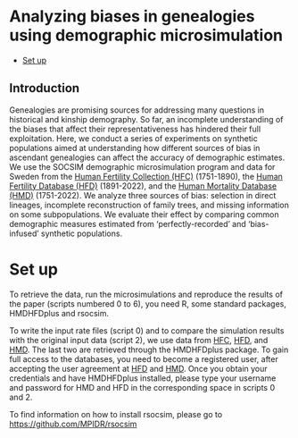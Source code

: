 Analyzing biases in genealogies using demographic microsimulation
================

- <a href="#set-up" id="toc-set-up">Set up</a>

## Introduction

Genealogies are promising sources for addressing many questions in
historical and kinship demography. So far, an incomplete understanding
of the biases that affect their representativeness has hindered their
full exploitation. Here, we conduct a series of experiments on synthetic
populations aimed at understanding how different sources of bias in
ascendant genealogies can affect the accuracy of demographic estimates.
We use the SOCSIM demographic microsimulation program and data for
Sweden from the [Human Fertility Collection
(HFC)](https://www.fertilitydata.org/) (1751-1890), the [Human Fertility
Database (HFD)](https://www.humanfertility.org/) (1891-2022), and the
[Human Mortality Database (HMD)](https://www.mortality.org/)
(1751-2022). We analyze three sources of bias: selection in direct
lineages, incomplete reconstruction of family trees, and missing
information on some subpopulations. We evaluate their effect by
comparing common demographic measures estimated from
‘perfectly-recorded’ and ‘bias-infused’ synthetic populations.

# Set up

To retrieve the data, run the microsimulations and reproduce the results
of the paper (scripts numbered 0 to 6), you need R, some standard
packages, HMDHFDplus and rsocsim.

To write the input rate files (script 0) and to compare the simulation
results with the original input data (script 2), we use data from
[HFC](https://www.fertilitydata.org/),
[HFD](https://www.humanfertility.org/), and
[HMD](https://www.mortality.org/). The last two are retrieved through
the HMDHFDplus package. To gain full access to the databases, you need
to become a registered user, after accepting the user agreement at
[HFD](https://www.humanfertility.org/Account/Auth) and
[HMD](https://mortality.org/Account/Auth). Once you obtain your
credentials and have HMDHFDplus installed, please type your username and
password for HMD and HFD in the corresponding space in scripts 0 and 2.

To find information on how to install rsocsim, please go to
<https://github.com/MPIDR/rsocsim>
